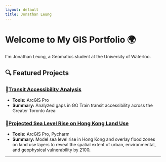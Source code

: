 ```yaml
---
layout: default
title: Jonathan Leung
---
```


# Welcome to My GIS Portfolio 🌍

I'm Jonathan Leung, a Geomatics student at the University of Waterloo.

## 🔍 Featured Projects

### 🚆[Transit Accessibility Analysis](https://jjleung38.github.io/GoTrainAnalysis)
- **Tools:** ArcGIS Pro
- **Summary:** Analyzed gaps in GO Train transit accessibility across the Greater Toronto Area

### 🌊[Projected Sea Level Rise on Hong Kong Land Use](https://jjleung38.github.io/HKSLRProject)
- **Tools:** ArcGIS Pro, Pycharm
- **Summary:** Model sea level rise in Hong Kong and overlay flood zones on land use layers to reveal the spatial extent of urban, environmental, and geophysical vulnerability by 2100.

---
